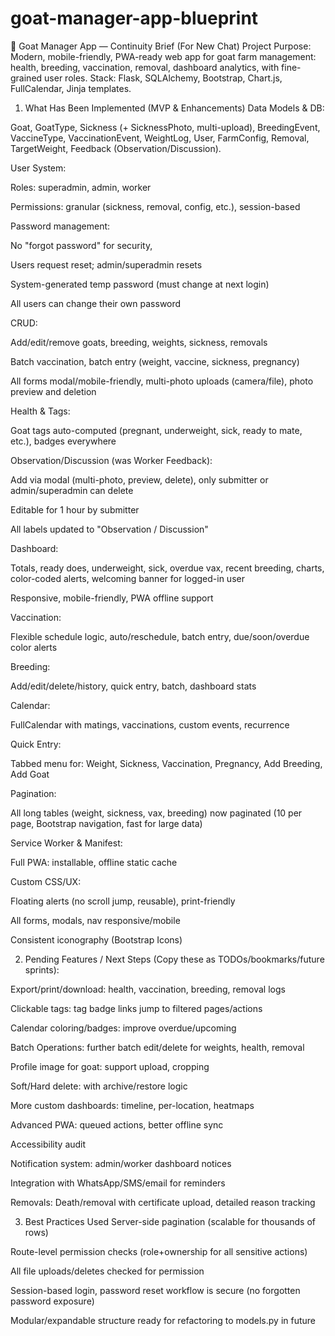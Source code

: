 # goat-manager-app-blueprint

🐐 Goat Manager App — Continuity Brief (For New Chat)
Project Purpose:
Modern, mobile-friendly, PWA-ready web app for goat farm management: health, breeding, vaccination, removal, dashboard analytics, with fine-grained user roles. Stack: Flask, SQLAlchemy, Bootstrap, Chart.js, FullCalendar, Jinja templates.

1. What Has Been Implemented (MVP & Enhancements)
Data Models & DB:

Goat, GoatType, Sickness (+ SicknessPhoto, multi-upload), BreedingEvent, VaccineType, VaccinationEvent, WeightLog, User, FarmConfig, Removal, TargetWeight, Feedback (Observation/Discussion).

User System:

Roles: superadmin, admin, worker

Permissions: granular (sickness, removal, config, etc.), session-based

Password management:

No "forgot password" for security,

Users request reset; admin/superadmin resets

System-generated temp password (must change at next login)

All users can change their own password

CRUD:

Add/edit/remove goats, breeding, weights, sickness, removals

Batch vaccination, batch entry (weight, vaccine, sickness, pregnancy)

All forms modal/mobile-friendly, multi-photo uploads (camera/file), photo preview and deletion

Health & Tags:

Goat tags auto-computed (pregnant, underweight, sick, ready to mate, etc.), badges everywhere

Observation/Discussion (was Worker Feedback):

Add via modal (multi-photo, preview, delete), only submitter or admin/superadmin can delete

Editable for 1 hour by submitter

All labels updated to "Observation / Discussion"

Dashboard:

Totals, ready does, underweight, sick, overdue vax, recent breeding, charts, color-coded alerts, welcoming banner for logged-in user

Responsive, mobile-friendly, PWA offline support

Vaccination:

Flexible schedule logic, auto/reschedule, batch entry, due/soon/overdue color alerts

Breeding:

Add/edit/delete/history, quick entry, batch, dashboard stats

Calendar:

FullCalendar with matings, vaccinations, custom events, recurrence

Quick Entry:

Tabbed menu for: Weight, Sickness, Vaccination, Pregnancy, Add Breeding, Add Goat

Pagination:

All long tables (weight, sickness, vax, breeding) now paginated (10 per page, Bootstrap navigation, fast for large data)

Service Worker & Manifest:

Full PWA: installable, offline static cache

Custom CSS/UX:

Floating alerts (no scroll jump, reusable), print-friendly

All forms, modals, nav responsive/mobile

Consistent iconography (Bootstrap Icons)

2. Pending Features / Next Steps
(Copy these as TODOs/bookmarks/future sprints):

Export/print/download: health, vaccination, breeding, removal logs

Clickable tags: tag badge links jump to filtered pages/actions

Calendar coloring/badges: improve overdue/upcoming

Batch Operations: further batch edit/delete for weights, health, removal

Profile image for goat: support upload, cropping

Soft/Hard delete: with archive/restore logic

More custom dashboards: timeline, per-location, heatmaps

Advanced PWA: queued actions, better offline sync

Accessibility audit

Notification system: admin/worker dashboard notices

Integration with WhatsApp/SMS/email for reminders

Removals: Death/removal with certificate upload, detailed reason tracking

3. Best Practices Used
Server-side pagination (scalable for thousands of rows)

Route-level permission checks (role+ownership for all sensitive actions)

All file uploads/deletes checked for permission

Session-based login, password reset workflow is secure (no forgotten password exposure)

Modular/expandable structure ready for refactoring to models.py in future

